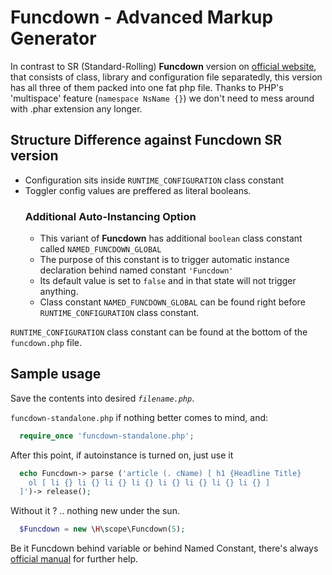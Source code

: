 # Funcdown - Advanced Markup Generator
In contrast to SR (Standard-Rolling) **Funcdown** version on [official website](https://hngts.com/?mkp=fncd~obtain), that consists of class, library and configuration file separatedly, this version has all three of them packed into one fat php file. Thanks to PHP's 'multispace' feature (`namespace NsName {}`) we don't need to mess around with .phar extension any longer. 

## Structure Difference against Funcdown SR version
- Configuration sits inside `RUNTIME_CONFIGURATION` class constant
- Toggler config values are preffered as literal booleans.   
  ### Additional Auto-Instancing Option
  - This variant of **Funcdown** has additional `boolean` class constant called `NAMED_FUNCDOWN_GLOBAL`
  - The purpose of this constant is to trigger automatic instance declaration behind named constant `'Funcdown'`
  - Its default value is set to `false` and in that state will not trigger anything.
  - Class constant `NAMED_FUNCDOWN_GLOBAL` can be found right before `RUNTIME_CONFIGURATION` class constant.

`RUNTIME_CONFIGURATION` class constant can be found at the bottom of the `funcdown.php` file.

## Sample usage
Save the contents into desired _`filename.php`_.

`funcdown-standalone.php` if nothing better comes to mind, and:
 
```php
  require_once 'funcdown-standalone.php';
```
After this point, if autoinstance is turned on, just use it
```php
  echo Funcdown-> parse ('article (. cName) [ h1 {Headline Title}
    ol [ li {} li {} li {} li {} li {} li {} li {} li {} ]
  ]')-> release();
```
Without it ? .. nothing new under the sun.
```php
  $Funcdown = new \H\scope\Funcdown(5);
```
Be it Funcdown behind variable or behind Named Constant, there's always [official manual](https://hngts.com/?mkp=fncd~manual~encap) for further help.

